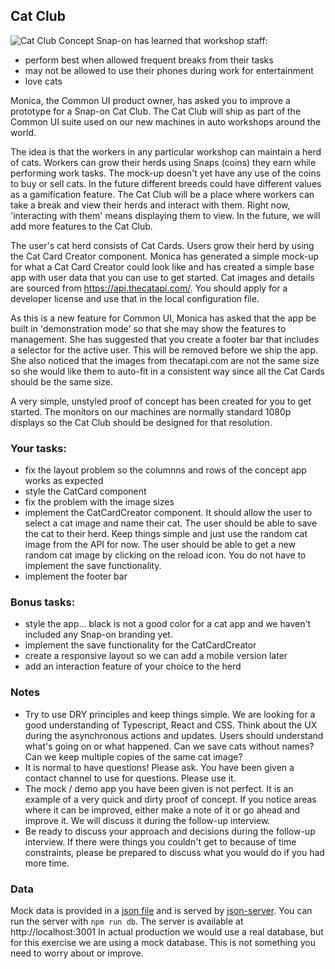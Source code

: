 ## Cat Club
![Cat Club Concept](public/overallConcept.png)
Snap-on has learned that workshop staff:
- perform best when allowed frequent breaks from their tasks
- may not be allowed to use their phones during work for entertainment
- love cats

Monica, the Common UI product owner, has asked you to improve a prototype for a Snap-on Cat Club. The Cat Club will ship as part of the Common UI suite used on our new machines in auto workshops around the world. 

The idea is that the workers in any particular workshop can maintain a herd of cats. Workers can grow their herds using Snaps (coins) they earn while performing work tasks. The mock-up doesn't yet have any use of the coins to buy or sell cats. In the future different breeds could have different values as a gamification feature. The Cat Club will be a place where workers can take a break and view their herds and interact with them. Right now, 'interacting with them' means displaying them to view. In the future, we will add more features to the Cat Club.

The user's cat herd consists of Cat Cards. Users grow their herd by using the Cat Card Creator component. Monica has generated a simple mock-up for what a Cat Card Creator could look like and has created a simple base app with user data that you can use to get started. Cat images and details are sourced from https://api.thecatapi.com/. You should apply for a developer license and use that in the local configuration file.

As this is a new feature for Common UI, Monica has asked that the app be built in 'demonstration mode' so that she may show the features to management. She has suggested that you create a footer bar that includes a selector for the active user. This will be removed before we ship the app. She also noticed that the images from thecatapi.com are not the same size so she would like them to auto-fit in a consistent way since all the Cat Cards should be the same size.

A very simple, unstyled proof of concept has been created for you to get started. The monitors on our machines are normally standard 1080p displays so the Cat Club should be designed for that resolution.

### Your tasks: 
- fix the layout problem so the columnns and rows of the concept app works as expected
- style the CatCard component
- fix the problem with the image sizes
- implement the CatCardCreator component. It should allow the user to select a cat image and name their cat. The user should be able to save the cat to their herd. Keep things simple and just use the random cat image from the API for now. The user should be able to get a new random cat image by clicking on the reload icon. You do not have to implement the save functionality.
- implement the footer bar

### Bonus tasks:
- style the app... black is not a good color for a cat app and we haven't included any Snap-on branding yet.
- implement the save functionality for the CatCardCreator
- create a responsive layout so we can add a mobile version later
- add an interaction feature of your choice to the herd

### Notes
- Try to use DRY principles and keep things simple. We are looking for a good understanding of Typescript, React and CSS. Think about the UX during the asynchronous actions and updates. Users should understand what's going on or what happened. Can we save cats without names? Can we keep multiple copies of the same cat image?
- It is normal to have questions! Please ask. You have been given a contact channel to use for questions. Please use it.
- The mock / demo app you have been given is not perfect. It is an example of a very quick and dirty proof of concept. If you notice areas where it can be improved, either make a note of it or go ahead and improve it. We will discuss it during the follow-up interview.
- Be ready to discuss your approach and decisions during the follow-up interview. If there were things you couldn't get to because of time constraints, please be prepared to discuss what you would do if you had more time. 

### Data
Mock data is provided in a [json file](db.json) and is served by [json-server](https://github.com/typicode/json-server). You can run the server with `npm run db`. The server is available at http://localhost:3001 In actual production we would use a real database, but for this exercise we are using a mock database. This is not something you need to worry about or improve.

